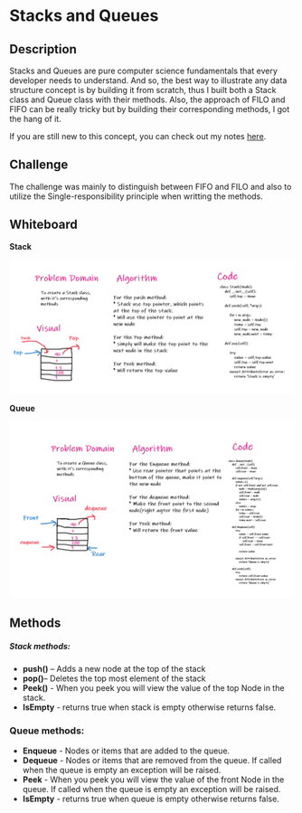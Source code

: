# Stacks and Queues


## Description

Stacks and Queues are pure computer science fundamentals that every developer needs to understand. And so, the best way to illustrate any data structure concept is by building it from scratch, thus I built both a Stack class and Queue class with their methods. Also, the approach of FILO and FIFO can be really tricky but by building their corresponding methods, I got the hang of it.

If you are still new to this concept, you can check out my notes [here](https://danaabbadi.github.io/Reading-Notes-for-Advanced-Software-Development-in-Python-Course/class10).


## Challenge

The challenge was mainly to distinguish between FIFO and FILO and also to utilize the Single-responsibility principle when writting the methods.


## Whiteboard

**Stack**

![stack](/assets/stack.PNG)

**Queue**

![queue](/assets/queue.PNG)



## Methods

##### Stack methods:

* **push()** – Adds a new node at the top of the stack 
* **pop()**– Deletes the top most element of the stack 
* **Peek()** - When you peek you will view the value of the top Node in the stack.
* **IsEmpty** - returns true when stack is empty otherwise returns false.


### Queue methods:

* **Enqueue** - Nodes or items that are added to the queue.
* **Dequeue** - Nodes or items that are removed from the queue. If called when the queue is empty an exception will be raised.
* **Peek** - When you peek you will view the value of the front Node in the queue. If called when the queue is empty an exception will be raised.
* **IsEmpty** - returns true when queue is empty otherwise returns false.

   